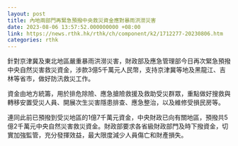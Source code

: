 ```yaml
---
layout: post
title: 內地兩部門再緊急預撥中央救災資金應對暴雨洪澇災害
date: 2023-08-06 13:57:52.000000000 +08:00
link: https://news.rthk.hk/rthk/ch/component/k2/1712277-20230806.htm
categories: rthk
---
```


針對京津冀及東北地區嚴重暴雨洪澇災害，財政部及應急管理部今日再次緊急預撥中央自然災害救災資金，涉款3億5千萬元人民幣，支持京津冀等地及黑龍江、吉林等省市，做好防汛救災工作。

資金由地方統籌，用於排危除險、應急搶險救援及救助受災群眾，重點做好搜救與轉移安置受災人員、開展次生災害隱患排查、應急整治，以及維修受損民房等。

連同此前已預撥到受災地區的1億7千萬元資金，中央財政已向有關地區，預撥共5億2千萬元中央自然災害救災資金。財政部要求各省級財政部門及時下撥資金，切實加強監管，充分發揮效益，最大限度減少人員傷亡和財產損失。

